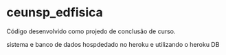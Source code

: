 # ceunsp_edfisica

Código desenvolvido como projedo de conclusão de curso.


sistema e banco de dados hospdedado no heroku e utilizando o heroku DB 
